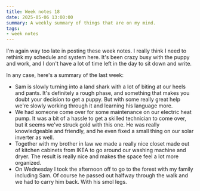 ```yaml
---
title: Week notes 18
date: 2025-05-06 13:00:00
summary: A weekly summary of things that are on my mind.
tags: 
- week notes
---
```


I'm again way too late in posting these week notes. I really think I need to rethink my schedule and system here. It's been crazy busy with the puppy and work, and I don't have a lot of time left in the day to sit down and write. 

In any case, here's a summary of the last week:

- Sam is slowly turning into a land shark with a lot of biting at our heels and pants. It's definitely a rough phase, and something that makes you doubt your decision to get a puppy. But with some  really great help we're slowly working through it and learning his language more.
- We had someone come over for some maintenance on our electric heat pump. It was a bit of a hassle to get a skilled technician to come over, but it seems we've struck gold with this one. He was really knowledgeable and friendly, and he even fixed a small thing on our solar inverter as well.
- Together with my brother in law we made a really nice closet made out of kitchen cabinets from IKEA to go around our washing machine and dryer. The result is really nice and makes the space feel a lot more organized.
- On Wednesday I took the afternoon off to go to the forest with my family including Sam. Of course he passed out halfway through the walk and we had to carry him back. With his smol legs.
